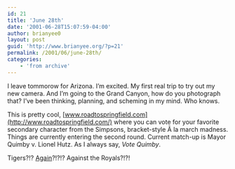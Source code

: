 ```yaml
---
id: 21
title: 'June 28th'
date: '2001-06-28T15:07:59-04:00'
author: brianyee0
layout: post
guid: 'http://www.brianyee.org/?p=21'
permalink: /2001/06/june-28th/
categories:
    - 'from archive'
---
```


I leave tommorow for Arizona. I’m excited. My first real trip to try out my new camera. And I’m going to the Grand Canyon, how do you photograph that? I’ve been thinking, planning, and scheming in my mind. Who knows.

This is pretty cool, [www.roadtospringfield.com](http://www.roadtospringfield.com/) where you can vote for your favorite secondary character from the Simpsons, bracket-style Ã la march madness. Things are currently entering the second round. Current match-up is Mayor Quimby v. Lionel Hutz. As I always say, *Vote Quimby*.

Tigers?!? [Again](http://sports.espn.go.com/mlb/recap?gameId=210627107)?!?!? Against the Royals?!?!